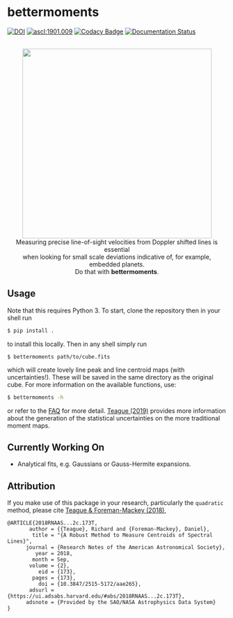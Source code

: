 # bettermoments

[![DOI](https://zenodo.org/badge/DOI/10.5281/zenodo.1419754.svg)](https://doi.org/10.5281/zenodo.1419754)
<a href="http://ascl.net/1901.009"><img src="https://img.shields.io/badge/ascl-1901.009-blue.svg?colorB=262255" alt="ascl:1901.009" /></a>
[![Codacy Badge](https://api.codacy.com/project/badge/Grade/dee9bf4b8b6b4d35bab87fded4e6636f)](https://app.codacy.com/app/richteague/bettermoments?utm_source=github.com&utm_medium=referral&utm_content=richteague/bettermoments&utm_campaign=Badge_Grade_Dashboard)
[![Documentation Status](https://readthedocs.org/projects/bettermoments/badge/?version=latest)](https://bettermoments.readthedocs.io/en/latest/?badge=latest)

<p align='center'>
  <br/>
  <img src="https://github.com/richteague/bettermoments/blob/master/docs/_static/TWHya.png" width="435" height="435"><br/>
  Measuring precise line-of-sight velocities from Doppler shifted lines is essential<br/>
  when looking for small scale deviations indicative of, for example, embedded planets.<br/>Do that with <b>bettermoments</b>.
</p>

## Usage

Note that this requires Python 3. To start, clone the repository then in your shell run

```bash
$ pip install .
```

to install this locally. Then in any shell simply run

```console
$ bettermoments path/to/cube.fits
```

which will create lovely line peak and line centroid maps (with uncertainties!). These will be saved in the same directory as the original cube. For more information on the available functions, use:

```bash
$ bettermoments -h
```

or refer to the [FAQ](https://github.com/richteague/bettermoments/blob/master/docs/FAQ.md) for more detail. [Teague (2019)](https://iopscience.iop.org/article/10.3847/2515-5172/ab2125) provides more information about the generation of the statistical uncertainties on the more traditional moment maps.

## Currently Working On

* Analytical fits, e.g. Gaussians or Gauss-Hermite expansions.

## Attribution

If you make use of this package in your research, particularly the `quadratic` method, please cite [Teague & Foreman-Mackey (2018)](https://arxiv.org/abs/1809.10295),

```
@ARTICLE{2018RNAAS...2c.173T,
       author = {{Teague}, Richard and {Foreman-Mackey}, Daniel},
        title = "{A Robust Method to Measure Centroids of Spectral Lines}",
      journal = {Research Notes of the American Astronomical Society},
         year = 2018,
        month = Sep,
       volume = {2},
          eid = {173},
        pages = {173},
          doi = {10.3847/2515-5172/aae265},
       adsurl = {https://ui.adsabs.harvard.edu/#abs/2018RNAAS...2c.173T},
      adsnote = {Provided by the SAO/NASA Astrophysics Data System}
}
```
